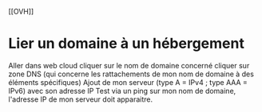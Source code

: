 [[OVH]]
# Lier un domaine à un hébergement

Aller dans web cloud
cliquer sur le nom de domaine concerné
cliquer sur zone DNS (qui concerne les rattachements de mon nom de domaine à des éléments spécifiques)
Ajout de mon serveur (type A = IPv4 ; type AAA = IPv6) avec son adresse IP
Test via un ping sur mon nom de domaine, l'adresse IP de mon serveur doit apparaitre.
